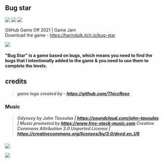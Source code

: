 ## Bug star
![](https://img.shields.io/badge/C%23-239120?style=for-the-badge&logo=c-sharp&logoColor=white)
![](https://img.shields.io/badge/Unity-100000?style=for-the-badge&logo=unity&logoColor=white)
![](https://img.shields.io/badge/Itch.io-FA5C5C?style=for-the-badge&logo=itch.io&logoColor=white)



GitHub Game Off 2021 | Game Jam  
Download the game - https://harindulk.itch.io/bug-star

![](https://img.itch.zone/aW1nLzc1NzMwNzgucG5n/original/u4rBbo.png)


#### "Bug Star" is a game based on bugs, which means you need to find the bugs that I intentionally added to the game & you need to use them to complete the levels. 

## credits

>##### game logo created by - https://github.com/ThiccRose

### Music
>##### Odyssey by John Tasoulas | https://soundcloud.com/john-tasoulas | Music promoted by https://www.free-stock-music.com Creative Commons Attribution 3.0 Unported License | https://creativecommons.org/licenses/by/3.0/deed.en_US
![](https://img.itch.zone/aW1hZ2UvMTMwMTMyNi83NTY5MzU0LnBuZw==/original/uhizTo.png)

![](https://img.itch.zone/aW1hZ2UvMTMwMTMyNi83NTY5MzU3LnBuZw==/original/jHkL7L.png) 
